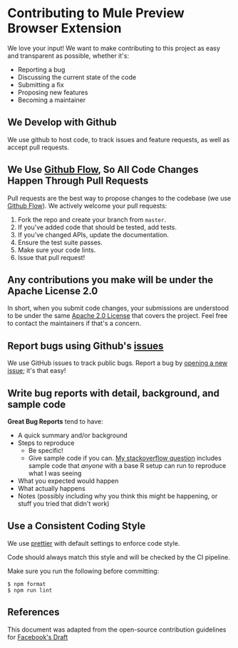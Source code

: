 # Contributing to Mule Preview Browser Extension

We love your input! We want to make contributing to this project as easy and transparent as possible, whether it's:

- Reporting a bug
- Discussing the current state of the code
- Submitting a fix
- Proposing new features
- Becoming a maintainer

## We Develop with Github

We use github to host code, to track issues and feature requests, as well as accept pull requests.

## We Use [Github Flow](https://guides.github.com/introduction/flow/index.html), So All Code Changes Happen Through Pull Requests

Pull requests are the best way to propose changes to the codebase (we use [Github Flow](https://guides.github.com/introduction/flow/index.html)). We actively welcome your pull requests:

1. Fork the repo and create your branch from `master`.
2. If you've added code that should be tested, add tests.
3. If you've changed APIs, update the documentation.
4. Ensure the test suite passes.
5. Make sure your code lints.
6. Issue that pull request!

## Any contributions you make will be under the Apache License 2.0

In short, when you submit code changes, your submissions are understood to be under the same [Apache 2.0 License](https://choosealicense.com/licenses/apache-2.0/) that covers the project. Feel free to contact the maintainers if that's a concern.

## Report bugs using Github's [issues](https://github.com/agiledigital/mule-preview-browser-extension/issues)

We use GitHub issues to track public bugs. Report a bug by [opening a new issue](https://github.com/agiledigital/mule-preview-browser-extension/issues); it's that easy!

## Write bug reports with detail, background, and sample code

**Great Bug Reports** tend to have:

- A quick summary and/or background
- Steps to reproduce
  - Be specific!
  - Give sample code if you can. [My stackoverflow question](http://stackoverflow.com/q/12488905/180626) includes sample code that _anyone_ with a base R setup can run to reproduce what I was seeing
- What you expected would happen
- What actually happens
- Notes (possibly including why you think this might be happening, or stuff you tried that didn't work)

## Use a Consistent Coding Style

We use [prettier](https://github.com/prettier/prettier) with default settings to enforce code style.

Code should always match this style and will be checked by the CI pipeline.

Make sure you run the following before committing:

```
$ npm format
$ npm run lint
```

## References

This document was adapted from the open-source contribution guidelines for [Facebook's Draft](https://github.com/facebook/draft-js/blob/a9316a723f9e918afde44dea68b5f9f39b7d9b00/CONTRIBUTING.md)
